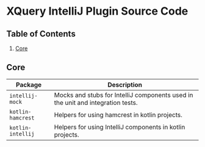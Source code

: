 # XQuery IntelliJ Plugin Source Code

## Table of Contents
1. [Core](#core)

## Core
| Package           | Description |
|-------------------|-------------|
| `intellij-mock`   | Mocks and stubs for IntelliJ components used in the unit and integration tests. |
| `kotlin-hamcrest` | Helpers for using hamcrest in kotlin projects. |
| `kotlin-intellij` | Helpers for using IntelliJ components in kotlin projects. |
